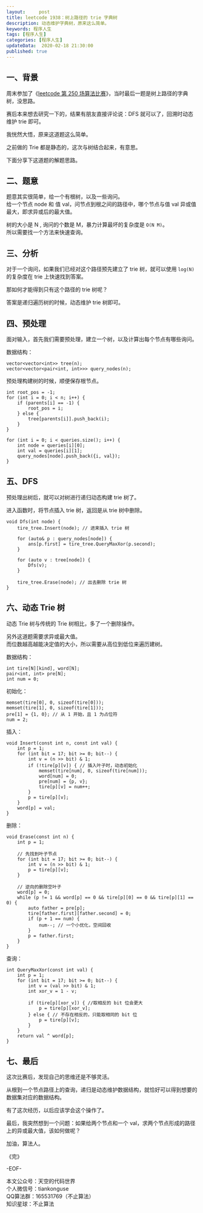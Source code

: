 ```yaml
---   
layout:     post  
title: leetcode 1938：树上路径的 trie 字典树  
description: 动态维护字典树，原来这么简单。   
keywords: 程序人生  
tags: [程序人生]    
categories: [程序人生]  
updateData:  2020-02-18 21:30:00  
published: true  
---  
```



## 一、背景  


周末参加了《[leetcode 第 250 场算法比赛](https://mp.weixin.qq.com/s/5cTqAOMvv45oQ3ambTPJ3Q)》，当时最后一题是树上路径的字典树，没思路。  


赛后本来想去研究一下的，结果有朋友直接评论说：DFS 就可以了，回溯时动态维护 trie 即可。  


我恍然大悟，原来这道题这么简单。  


之前做的 Trie 都是静态的，这次与树结合起来，有意思。  


下面分享下这道题的解题思路。  


## 二、题意 


题意其实很简单，给一个有根树，以及一些询问。  
给一个节点 node 和 值 val，问节点到根之间的路径中，哪个节点与值 val 异或值最大，即求异或后的最大值。  


树的大小是 N , 询问的个数是 M，暴力计算最坏的复杂度是 `O(N M)`。  
所以需要找一个方法来快速查询。  


## 三、分析  


对于一个询问，如果我们已经对这个路径预先建立了 trie 树，就可以使用 `log(N)` 的复杂度在 trie 上快速找到答案。  


那如何才能得到只有这个路径的 trie 树呢？  


答案是递归遍历树的时候，动态维护 trie 树即可。  


## 四、预处理


面对输入，首先我们需要预处理，建立一个树，以及计算出每个节点有哪些询问。  


数据结构：  


```
vector<vector<int>> tree(n);
vector<vector<pair<int, int>>> query_nodes(n);
```

预处理构建树的时候，顺便保存根节点。  


```
int root_pos = -1;
for (int i = 0; i < n; i++) {
    if (parents[i] == -1) {
        root_pos = i;
    } else {
        tree[parents[i]].push_back(i);
    }
}

for (int i = 0; i < queries.size(); i++) {
    int node = queries[i][0];
    int val = queries[i][1];
    query_nodes[node].push_back({i, val});
}
```

## 五、DFS


预处理出树后，就可以对树进行递归动态构建 trie 树了。  


进入函数时，将节点插入 trie 树，返回是从 trie 树中删除。  


```
void Dfs(int node) {
    tire_tree.Insert(node); // 进来插入 trie 树

    for (auto& p : query_nodes[node]) {
        ans[p.first] = tire_tree.QueryMaxXor(p.second);
    }
    
    for (auto v : tree[node]) {
        Dfs(v);
    }

    tire_tree.Erase(node); // 出去删除 trie 树
}
```

## 六、动态 Trie 树  


动态 Trie 树与传统的 Trie 树相比，多了一个删除操作。  


另外这道题需要求异或最大值。  
而位数越高越能决定值的大小，所以需要从高位到低位来遍历建树。  


数据结构：  


```
int tire[N][kind], word[N];
pair<int, int> pre[N];
int num = 0;
```

初始化：  


```
memset(tire[0], 0, sizeof(tire[0]));
memset(tire[1], 0, sizeof(tire[1]));
pre[1] = {1, 0}; // 从 1 开始，且 1 为占位符
num = 2;
```


插入：  


```
void Insert(const int n, const int val) {
    int p = 1;
    for (int bit = 17; bit >= 0; bit--) {
        int v = (n >> bit) & 1;
        if (!tire[p][v]) { // 插入叶子时，动态初始化
            memset(tire[num], 0, sizeof(tire[num]));
            word[num] = 0;
            pre[num] = {p, v};
            tire[p][v] = num++;
        }
        p = tire[p][v];
    }
    word[p] = val;
}
```


删除：  


```
void Erase(const int n) {
    int p = 1;

    // 先找到叶子节点
    for (int bit = 17; bit >= 0; bit--) {
        int v = (n >> bit) & 1;
        p = tire[p][v];
    }

    // 逆向的删除空叶子
    word[p] = 0;
    while (p != 1 && word[p] == 0 && tire[p][0] == 0 && tire[p][1] == 0) {
        auto father = pre[p];
        tire[father.first][father.second] = 0;
        if (p + 1 == num) {
            num--; // 一个小优化，空间回收
        }
        p = father.first;
    }
}
```


查询：  


```
int QueryMaxXor(const int val) {
    int p = 1;
    for (int bit = 17; bit >= 0; bit--) {
        int v = (val >> bit) & 1;
        int xor_v = 1 - v;

        if (tire[p][xor_v]) { //取相反的 bit 位会更大
            p = tire[p][xor_v];
        } else { // 不存在相反的，只能取相同的 bit 位
            p = tire[p][v];
        }
    }
    return val ^ word[p];
}
```


## 七、最后  


这次比赛后，发现自己的思维还是不够灵活。  


从根到一个节点路径上的查询，递归是动态维护数据结构，就恰好可以得到想要的数据集对应的数据结构。  


有了这次经历，以后应该学会这个操作了。  


最后，我突然想到一个问题：如果给两个节点和一个 val，求两个节点形成的路径上的异或最大值，该如何做呢？  


加油，算法人。  


《完》  


-EOF-  



本文公众号：天空的代码世界  
个人微信号：tiankonguse  
QQ算法群：165531769（不止算法）  
知识星球：不止算法  

